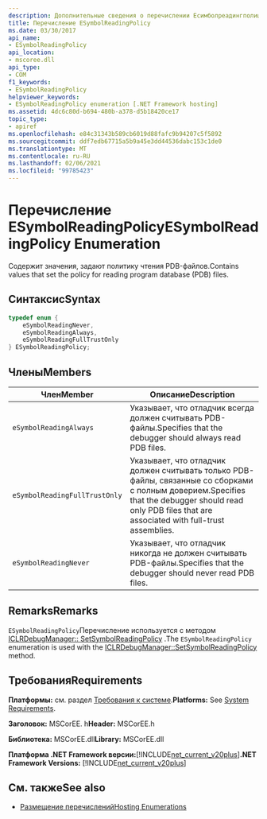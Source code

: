 ```yaml
---
description: Дополнительные сведения о перечислении Есимболреадингполици
title: Перечисление ESymbolReadingPolicy
ms.date: 03/30/2017
api_name:
- ESymbolReadingPolicy
api_location:
- mscoree.dll
api_type:
- COM
f1_keywords:
- ESymbolReadingPolicy
helpviewer_keywords:
- ESymbolReadingPolicy enumeration [.NET Framework hosting]
ms.assetid: 4dc6c80d-b694-480b-a378-d5b18420ce17
topic_type:
- apiref
ms.openlocfilehash: e84c31343b589cb6019d88fafc9b94207c5f5892
ms.sourcegitcommit: ddf7edb67715a5b9a45e3dd44536dabc153c1de0
ms.translationtype: MT
ms.contentlocale: ru-RU
ms.lasthandoff: 02/06/2021
ms.locfileid: "99785423"
---
```

# <a name="esymbolreadingpolicy-enumeration"></a><span data-ttu-id="a86a8-103">Перечисление ESymbolReadingPolicy</span><span class="sxs-lookup"><span data-stu-id="a86a8-103">ESymbolReadingPolicy Enumeration</span></span>

<span data-ttu-id="a86a8-104">Содержит значения, задают политику чтения PDB-файлов.</span><span class="sxs-lookup"><span data-stu-id="a86a8-104">Contains values that set the policy for reading program database (PDB) files.</span></span>  
  
## <a name="syntax"></a><span data-ttu-id="a86a8-105">Синтаксис</span><span class="sxs-lookup"><span data-stu-id="a86a8-105">Syntax</span></span>  
  
```cpp  
typedef enum {  
    eSymbolReadingNever,  
    eSymbolReadingAlways,  
    eSymbolReadingFullTrustOnly  
} ESymbolReadingPolicy;  
```  
  
## <a name="members"></a><span data-ttu-id="a86a8-106">Члены</span><span class="sxs-lookup"><span data-stu-id="a86a8-106">Members</span></span>  
  
|<span data-ttu-id="a86a8-107">Член</span><span class="sxs-lookup"><span data-stu-id="a86a8-107">Member</span></span>|<span data-ttu-id="a86a8-108">Описание</span><span class="sxs-lookup"><span data-stu-id="a86a8-108">Description</span></span>|  
|------------|-----------------|  
|`eSymbolReadingAlways`|<span data-ttu-id="a86a8-109">Указывает, что отладчик всегда должен считывать PDB-файлы.</span><span class="sxs-lookup"><span data-stu-id="a86a8-109">Specifies that the debugger should always read PDB files.</span></span>|  
|`eSymbolReadingFullTrustOnly`|<span data-ttu-id="a86a8-110">Указывает, что отладчик должен считывать только PDB-файлы, связанные со сборками с полным доверием.</span><span class="sxs-lookup"><span data-stu-id="a86a8-110">Specifies that the debugger should read only PDB files that are associated with full-trust assemblies.</span></span>|  
|`eSymbolReadingNever`|<span data-ttu-id="a86a8-111">Указывает, что отладчик никогда не должен считывать PDB-файлы.</span><span class="sxs-lookup"><span data-stu-id="a86a8-111">Specifies that the debugger should never read PDB files.</span></span>|  
  
## <a name="remarks"></a><span data-ttu-id="a86a8-112">Remarks</span><span class="sxs-lookup"><span data-stu-id="a86a8-112">Remarks</span></span>  

 <span data-ttu-id="a86a8-113">`ESymbolReadingPolicy`Перечисление используется с методом [ICLRDebugManager:: SetSymbolReadingPolicy](iclrdebugmanager-setsymbolreadingpolicy-method.md) .</span><span class="sxs-lookup"><span data-stu-id="a86a8-113">The `ESymbolReadingPolicy` enumeration is used with the [ICLRDebugManager::SetSymbolReadingPolicy](iclrdebugmanager-setsymbolreadingpolicy-method.md) method.</span></span>  
  
## <a name="requirements"></a><span data-ttu-id="a86a8-114">Требования</span><span class="sxs-lookup"><span data-stu-id="a86a8-114">Requirements</span></span>  

 <span data-ttu-id="a86a8-115">**Платформы:** см. раздел [Требования к системе](../../get-started/system-requirements.md).</span><span class="sxs-lookup"><span data-stu-id="a86a8-115">**Platforms:** See [System Requirements](../../get-started/system-requirements.md).</span></span>  
  
 <span data-ttu-id="a86a8-116">**Заголовок:** MSCorEE. h</span><span class="sxs-lookup"><span data-stu-id="a86a8-116">**Header:** MSCorEE.h</span></span>  
  
 <span data-ttu-id="a86a8-117">**Библиотека:** MSCorEE.dll</span><span class="sxs-lookup"><span data-stu-id="a86a8-117">**Library:** MSCorEE.dll</span></span>  
  
 <span data-ttu-id="a86a8-118">**Платформа .NET Framework версии:**[!INCLUDE[net_current_v20plus](../../../../includes/net-current-v20plus-md.md)]</span><span class="sxs-lookup"><span data-stu-id="a86a8-118">**.NET Framework Versions:** [!INCLUDE[net_current_v20plus](../../../../includes/net-current-v20plus-md.md)]</span></span>  
  
## <a name="see-also"></a><span data-ttu-id="a86a8-119">См. также</span><span class="sxs-lookup"><span data-stu-id="a86a8-119">See also</span></span>

- [<span data-ttu-id="a86a8-120">Размещение перечислений</span><span class="sxs-lookup"><span data-stu-id="a86a8-120">Hosting Enumerations</span></span>](hosting-enumerations.md)
